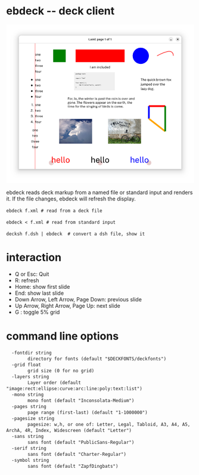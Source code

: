 # ebdeck -- deck client

![ebdeck](ebdeck.png)

ebdeck reads deck markup from a named file or standard input and renders it.
If the file changes, ebdeck will refresh the display.

```ebdeck f.xml # read from a deck file```

```ebdeck < f.xml # read from standard input```

```decksh f.dsh | ebdeck  # convert a dsh file, show it```

# interaction

* Q or Esc: Quit
* R: refresh
* Home: show first slide
* End: show last slide
* Down Arrow, Left Arrow, Page Down: previous slide
* Up Arrow, Right Arrow, Page Up: next slide
* G : toggle 5% grid

# command line options
```
  -fontdir string
        directory for fonts (default "$DECKFONTS/deckfonts")
  -grid float
        grid size (0 for no grid)
  -layers string
        Layer order (default "image:rect:ellipse:curve:arc:line:poly:text:list")
  -mono string
        mono font (default "Inconsolata-Medium")
  -pages string
        page range (first-last) (default "1-1000000")
  -pagesize string
        pagesize: w,h, or one of: Letter, Legal, Tabloid, A3, A4, A5, ArchA, 4R, Index, Widescreen (default "Letter")
  -sans string
        sans font (default "PublicSans-Regular")
  -serif string
        sans font (default "Charter-Regular")
  -symbol string
        sans font (default "ZapfDingbats")
```

